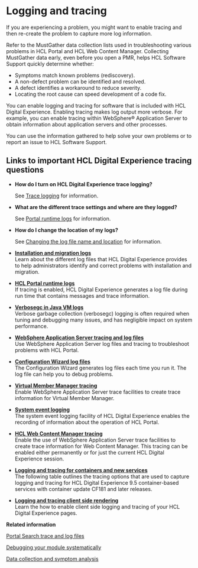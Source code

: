 # Logging and tracing

If you are experiencing a problem, you might want to enable tracing and then re-create the problem to capture more log information.

Refer to the MustGather data collection lists used in troubleshooting various problems in HCL Portal and HCL Web Content Manager. Collecting MustGather data early, even before you open a PMR, helps HCL Software Support quickly determine whether:

-   Symptoms match known problems \(rediscovery\).
-   A non-defect problem can be identified and resolved.
-   A defect identifies a workaround to reduce severity.
-   Locating the root cause can speed development of a code fix.

You can enable logging and tracing for software that is included with HCL Digital Experience. Enabling tracing makes log output more verbose. For example, you can enable tracing within WebSphere® Application Server to obtain information about application servers and other processes.

You can use the information gathered to help solve your own problems or to report an issue to HCL Software Support.

## Links to important HCL Digital Experience tracing questions

-   **How do I turn on HCL Digital Experience trace logging?**

    See [Trace logging](adsyslog.md#tra_log) for information.


-   **What are the different trace settings and where are they logged?**

    See [Portal runtime logs](run_logs.md) for information.


-   **How do I change the location of my logs?**

    See [Changing the log file name and location](adsyslog.md#log_loc) for information.


-   **[Installation and migration logs](inst_logs.md)**  
Learn about the different log files that HCL Digital Experience provides to help administrators identify and correct problems with installation and migration.
-   **[HCL Portal runtime logs](run_logs.md)**  
If tracing is enabled, HCL Digital Experience generates a log file during run time that contains messages and trace information.
-   **[Verbosegc in Java VM logs](verbosegc.md)**  
Verbose garbage collection \(verbosegc\) logging is often required when tuning and debugging many issues, and has negligible impact on system performance.
-   **[WebSphere Application Server tracing and log files](was_logs.md)**  
Use WebSphere Application Server log files and tracing to troubleshoot problems with HCL Portal.
-   **[Configuration Wizard log files](cfg_wizd_logs.md)**  
The Configuration Wizard generates log files each time you run it. The log file can help you to debug problems.
-   **[Virtual Member Manager tracing](wmm_logs.md)**  
Enable WebSphere Application Server trace facilities to create trace information for Virtual Member Manager.
-   **[System event logging](adsyslog.md)**  
The system event logging facility of HCL Digital Experience enables the recording of information about the operation of HCL Portal.
-   **[HCL Web Content Manager tracing](/wcm_logs.md)**  
Enable the use of WebSphere Application Server trace facilities to create trace information for Web Content Manager. This tracing can be enabled either permanently or for just the current HCL Digital Experience session.
-   **[Logging and tracing for containers and new services](logging_tracing_containers_and_new_services.md)**  
The following table outlines the tracing options that are used to capture logging and tracing for HCL Digital Experience 9.5 container-based services with container update CF181 and later releases.
-   **[Logging and tracing client side rendering](../logging_and_tracing/logging_and_tracing_clientside)**  
Learn the how to enable client side logging and tracing of your HCL Digital Experience pages.


**Related information**  


[Portal Search trace and log files](../../../../build_sites/search/portal_search/hint_tips/srrlogtrac.md)

[Debugging your module systematically](../../../../build_sites/themes_skins/the_module_framework/troubleshooting_modular_themes/themeopt_mod_debug_pattern.md)

[Data collection and symptom analysis](../../../manage/troubleshooting/tools_for_troubleshooting_and_diagnostics/tbl_apdt_over.md)

